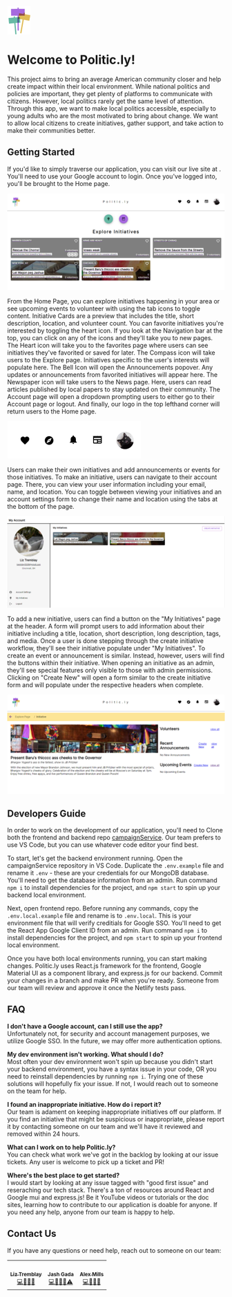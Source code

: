 ![Logo](/src/assets/user-guide-images/logo.png)

# Welcome to Politic.ly!
This project aims to bring an average American community closer and help create impact within their local environment. While national politics and policies are important, they get plenty of platforms to communicate with citizens. However, local politics rarely get the same level of attention. Through this app, we want to make local politics accessible, especially to young adults who are the most motivated to bring about change. We want to allow local citizens to create initiatives, gather support, and take action to make their communities better.

## Getting Started
If you'd like to simply traverse our application, you can visit our live site at [](politicly.app). You'll need to use your Google account to login. Once you've logged into, you'll be brought to the Home page. 

![Home Page](/src/assets/user-guide-images/homePage.PNG)

From the Home Page, you can explore initiatives happening in your area or see upcoming events to volunteer with using the tab icons to toggle content. Initiative Cards are a preview that includes the title, short description, location, and volunteer count. You can favorite initiatives you're interested by toggling the heart icon. If you look at the Navigation bar at the top, you can click on any of the icons and they'll take you to new pages. The Heart icon will take you to the favorites page where users can see initiatives they've favorited or saved for later. The Compass icon will take users to the Explore page. Initiatives specific to the user's interests will populate here. The Bell Icon will open the Announcements popover. Any updates or announcements from favorited initiatives will appear here. The Newspaper icon will take users to the News page. Here, users can read articles published by local papers to stay updated on their community. The Account page will open a dropdown prompting users to either go to their Account page or logout. And finally, our logo in the top lefthand corner will return users to the Home page.

![Navigation Bar](/src/assets/user-guide-images/navigation.PNG)

Users can make their own initiatives and add announcements or events for those initiatives. To make an initiative, users can navigate to their account page. There, you can view your user information including your email, name, and location. You can toggle between viewing your initiatives and an account settings form to change their name and location using the tabs at the bottom of the page. 

![Account Page](/src/assets/user-guide-images/accountPage.PNG)

To add a new initiative, users can find a button on the "My Initiatives" page at the header. A form will prompt users to add information about their initiative including a title, location, short description, long description, tags, and media. Once a user is done stepping through the create initiative workflow, they'll see their initiative populate under "My Initiatives". To create an event or announcement is similar. Instead, however, users will find the buttons within their initiative. When opening an initiative as an admin, they'll see special features only visible to those with admin permissions. Clicking on "Create New" will open a form similar to the create initiative form and will populate under the respective headers when complete.

![Initiative Page](/src/assets/user-guide-images/initiative.PNG)

## Developers Guide
In order to work on the development of our application, you'll need to 
Clone both the frontend and backend repo [campaignService](https://github.com/politic-ly/campaignService). Our team prefers to use VS Code, but you can use whatever code editor your find best.

To start, let's get the backend environment running. Open the campaignService repository in VS Code. Duplicate the `.env.example` file and rename it `.env` - these are your credentials for our MongoDB database. You'll need to get the database information from an admin. Run command `npm i` to install dependencies for the project, and `npm start` to spin up your backend local environment. 

Next, open frontend repo. Before running any commands, copy the `.env.local.example` file and rename is to `.env.local`. This is your environment file that will verify creditials for Google SSO. You'll need to get the React App Google Client ID from an admin. Run command `npm i` to install dependencies for the project, and `npm start` to spin up your frontend local environment.

Once you have both local environments running, you can start making changes. Politic.ly uses React.js framework for the frontend, Google Material UI as a component library, and express.js for our backend. Commit your changes in a branch and make PR when you're ready. Someone from our team will review and approve it once the Netlify tests pass.

## FAQ
**I don't have a Google account, can I still use the app?** <br>
Unfortunately not, for security and account management purposes, we utilize Google SSO. In the future, we may offer more authentication options.

**My dev environment isn't working. What should I do?** <br>
Most often your dev environment won't spin up because you didn't start your backend environment, you have a syntax issue in your code, OR you need to reinstall dependencies by running `npm i`. Trying one of these solutions will hopefully fix your issue. If not, I would reach out to someone on the team for help.

**I found an inappropriate initiative. How do i report it?** <br>
Our team is adament on keeping inappropriate initiatives off our platform. If you find an initiative that might be suspicious or inappropriate, please report it by contacting someone on our team and we'll have it reviewed and removed within 24 hours. 

**What can I work on to help Politic.ly?** <br>
You can check what work we've got in the backlog by looking at our issue tickets. Any user is welcome to pick up a ticket and PR!

**Where's the best place to get started?** <br>
I would start by looking at any issue tagged with "good first issue" and reseraching our tech stack. There's a ton of resources around React and Google mui and express.js! Be it YouTube videos or tutorials or the doc sites, learning how to contribute to our application is doable for anyone. If you need any help, anyone from our team is happy to help.

## Contact Us
If you have any questions or need help, reach out to someone on our team:
<table>
  <tr>
    <td align="center"><a href="https://github.com/lizisawizard"><img src="https://avatars.githubusercontent.com/u/48833213?v=4" width="100px;" alt=""/><br /><sub><b>Liz Tremblay</b></sub></a><br /><a href="https://github.com/ceas-ambassadors/ceas-ambassadors-website/commits?author=lizisawizard" title="Code">💻🎨📓📆</a></td>
    <td align="center"><a href="https://github.com/Jashgada"><img src="https://avatars.githubusercontent.com/u/30024526?v=4" width="100px;" alt=""/><br /><sub><b>Jash Gada</b></sub></a><br /><a href="https://github.com/ceas-ambassadors/ceas-ambassadors-website/commits?author=Jashgada" title="Code">💻🚧💵🔣⚠️</a></td>
    <td align="center"><a href="https://github.com/alexjmills"><img src="https://avatars.githubusercontent.com/u/43217465?v=4" width="100px;" alt=""/><br /><sub><b>Alex Mills</b></sub></a><br /><a href="https://github.com/ceas-ambassadors/ceas-ambassadors-website/commits?author=alexjmills" title="Code">💻📓🚧🔣</a></td>
</table>
